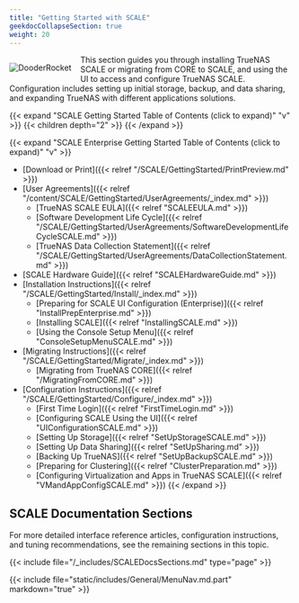 ```yaml
---
title: "Getting Started with SCALE"
geekdocCollapseSection: true
weight: 20
---
```


<div style="float: left;margin-right: 1rem;">

![DooderRocket](/images/DooderRocket.jpg "Blast Off!")

</div>

This section guides you through installing TrueNAS SCALE or migrating from CORE to SCALE, and using the UI to access and configure TrueNAS SCALE.
Configuration includes setting up initial storage, backup, and data sharing, and expanding TrueNAS with different applications solutions.

{{< expand "SCALE Getting Started Table of Contents (click to expand)" "v" >}}
{{< children depth="2" >}}
{{< /expand >}}

{{< expand "SCALE Enterprise Getting Started Table of Contents (click to expand)" "v" >}}
* [Download or Print]({{< relref "/SCALE/GettingStarted/PrintPreview.md" >}})
* [User Agreements]({{< relref "/content/SCALE/GettingStarted/UserAgreements/_index.md" >}})
  * [TrueNAS SCALE EULA]({{< relref "SCALEEULA.md" >}})
  * [Software Development Life Cycle]({{< relref "/SCALE/GettingStarted/UserAgreements/SoftwareDevelopmentLifeCycleSCALE.md" >}})
  * [TrueNAS Data Collection Statement]({{< relref "/SCALE/GettingStarted/UserAgreements/DataCollectionStatement.md" >}})
* [SCALE Hardware Guide]({{< relref "SCALEHardwareGuide.md" >}})
* [Installation Instructions]({{< relref "/SCALE/GettingStarted/Install/_index.md" >}})
  * [Preparing for SCALE UI Configuration (Enterprise)]({{< relref "InstallPrepEnterprise.md" >}})
  * [Installing SCALE]({{< relref "InstallingSCALE.md" >}})
  * [Using the Console Setup Menu]({{< relref "ConsoleSetupMenuSCALE.md" >}})
* [Migrating Instructions]({{< relref "/SCALE/GettingStarted/Migrate/_index.md" >}})
  * [Migrating from TrueNAS CORE]({{< relref "/MigratingFromCORE.md" >}})
* [Configuration Instructions]({{< relref "/SCALE/GettingStarted/Configure/_index.md" >}})
  * [First Time Login]({{< relref "FirstTimeLogin.md" >}})
  * [Configuring SCALE Using the UI]({{< relref "UIConfigurationSCALE.md" >}})
  * [Setting Up Storage]({{< relref "SetUpStorageSCALE.md" >}})
  * [Setting Up Data Sharing]({{< relref "SetUpSharing.md" >}})
  * [Backing Up TrueNAS]({{< relref "SetUpBackupSCALE.md" >}})
  * [Preparing for Clustering]({{< relref "ClusterPreparation.md" >}})
  * [Configuring Virtualization and Apps in TrueNAS SCALE]({{< relref "VMandAppConfigSCALE.md" >}})
{{< /expand >}}

## SCALE Documentation Sections

For more detailed interface reference articles, configuration instructions, and tuning recommendations, see the remaining sections in this topic.

{{< include file="/_includes/SCALEDocsSections.md" type="page" >}}

{{< include file="static/includes/General/MenuNav.md.part" markdown="true" >}}
